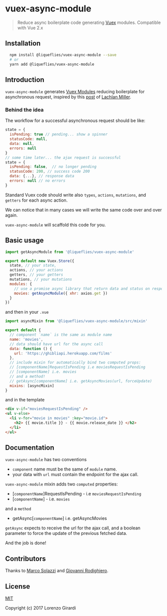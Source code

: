 # vuex-async-module

> Reduce async boilerplate code generating [Vuex](http://vuex.vuejs.org) modules. Compatible with Vue 2.x

## Installation
``` bash
  npm install @liqueflies/vuex-async-module --save
  # or
  yarn add @liqueflies/vuex-async-module
```

## Introduction

`vuex-async-module` generates [Vuex Modules](https://vuex.vuejs.org/en/modules.html) reducing boilerplate for asynchronous request, inspired by this [post](https://medium.com/@lachlanmiller_52885/reducing-vuex-boilerplate-for-ajax-calls-1cd4a74cef26) of [Lachlan Miller](https://twitter.com/Lachlan06036367).

### Behind the idea

The workflow for a successful asynchronous request should be like:

```js
state = {
  isPending: true // pending... show a spinner
  statusCode: null, 
  data: null,
  errors: null
}
// some time later... the ajax request is successful
state = {
  isPending: false,  // no longer pending
  statusCode: 200, // success code 200
  data: {...}, // response data
  errors: null // no errors   
}
```

Standard Vuex code should write also `types`, `actions`, `mutations`, and `getters` for each async action.

We can notice that in many cases we will write the same code over and over again.

`vuex-async-module` will scaffold this code for you.

## Basic usage

```js
import getAsyncModule from '@liqueflies/vuex-async-module'

export default new Vuex.Store({
  state, // your state,
  actions, // your actions
  getters, // your getters
  mutations, // your mutations
  modules: {
    // use a promise async library that return data and status on response
    movies: getAsyncModule({ xhr: axios.get })
  }
})
```

and then in your `.vue`

```js
import asyncMixin from '@liqueflies/vuex-async-module/src/mixin'

export default {
  // component `name` is the same as module name
  name: 'movies',
  // data should have url for the async call
  data: function () {
    url: 'https://ghibliapi.herokuapp.com/films'
  },
  // include mixin for automatically bind two computed props:
  // [componentName]RequestIsPending i.e moviesRequestIsPending
  // [componentName] i.e. movies
  // and a method!
  // getAsync[componentName] i.e. getAsyncMovies(url, forceUpdate)
  mixins: [asyncMixin]
}
```

and in the template

```html
<div v-if="moviesRequestIsPending" />
<ul v-else>
  <li v-for="movie in movies" :key="movie.id">
    <h2> {{ movie.title }} - {{ movie.release_date }} </h2>
  </li>
</ul>
```

## Documentation

`vuex-async-module` has two conventions
- `component` name must be the same of `module` name.
- your data with `url` must contain the endpoint for the ajax call.


`vuex-async-module` mixin adds two `computed` properties:

- [`componentName`]RequestIsPending - i.e `moviesRequestIsPending`
- [`componentName`] - i.e. `movies`

and a `method`

- getAsync[`componentName`] i.e. getAsyncMovies

`getAsync` expects to receive the url for the ajax call, and a boolean parameter to force the update of the previous fetched data.

And the job is done!

## Contributors

Thanks to [Marco Solazzi](https://github.com/dwightjack) and [Giovanni Rodighiero](https://github.com/giovanniRodighiero).

## License

[MIT](http://opensource.org/licenses/MIT)

Copyright (c) 2017 Lorenzo Girardi